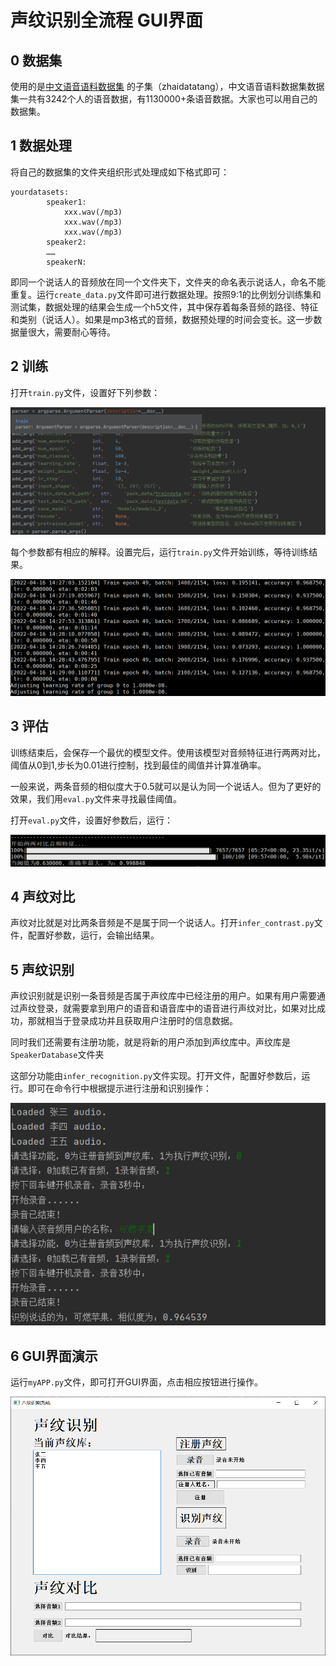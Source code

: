 # 声纹识别全流程 GUI界面

## 0 数据集

使用的是[中文语音语料数据集](https://github.com/fighting41love/zhvoice) 的子集（zhaidatatang），中文语音语料数据集数据集一共有3242个人的语音数据，有1130000+条语音数据。大家也可以用自己的数据集。

## 1 数据处理

将自己的数据集的文件夹组织形式处理成如下格式即可：

```
yourdatasets:
		speaker1:
			xxx.wav(/mp3)
			xxx.wav(/mp3)
			xxx.wav(/mp3)
		speaker2:
		……
		speakerN:
```

即同一个说话人的音频放在同一个文件夹下，文件夹的命名表示说话人，命名不能重复。运行`create_data.py`文件即可进行数据处理。按照9:1的比例划分训练集和测试集，数据处理的结果会生成一个h5文件，其中保存着每条音频的路径、特征和类别（说话人）。如果是mp3格式的音频，数据预处理的时间会变长。这一步数据量很大，需要耐心等待。



## 2 训练

打开`train.py`文件，设置好下列参数：

![1](readme_assert\1.png)

每个参数都有相应的解释。设置完后，运行`train.py`文件开始训练，等待训练结果。

![Snipaste_2022-04-16_14-12-24](readme_assert\2.png)



## 3 评估

训练结束后，会保存一个最优的模型文件。使用该模型对音频特征进行两两对比，阈值从0到1,步长为0.01进行控制，找到最佳的阈值并计算准确率。

一般来说，两条音频的相似度大于0.5就可以是认为同一个说话人。但为了更好的效果，我们用`eval.py`文件来寻找最佳阈值。

打开`eval.py`文件，设置好参数后，运行：

![Snipaste_2022-04-16_14-12-05](readme_assert\3.png)



## 4 声纹对比

声纹对比就是对比两条音频是不是属于同一个说话人。打开`infer_contrast.py`文件，配置好参数，运行，会输出结果。



## 5 声纹识别

声纹识别就是识别一条音频是否属于声纹库中已经注册的用户。如果有用户需要通过声纹登录，就需要拿到用户的语音和语音库中的语音进行声纹对比，如果对比成功，那就相当于登录成功并且获取用户注册时的信息数据。

同时我们还需要有注册功能，就是将新的用户添加到声纹库中。声纹库是`SpeakerDatabase`文件夹

这部分功能由`infer_recognition.py`文件实现。打开文件，配置好参数后，运行。即可在命令行中根据提示进行注册和识别操作：

![image-20220416152857985](readme_assert\4.png)



## 6 GUI界面演示

运行`myAPP.py`文件，即可打开GUI界面，点击相应按钮进行操作。

![image-20220416153036047](readme_assert\5.png)